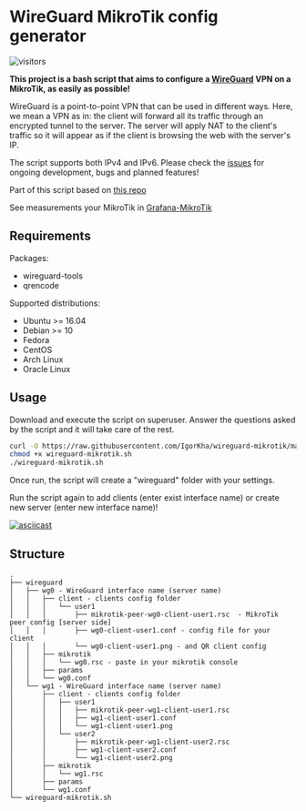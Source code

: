 # WireGuard MikroTik config generator

![visitors](https://visitor-badge.laobi.icu/badge?page_id=IgorKha.wireguard-mikrotik)

**This project is a bash script that aims to configure a [WireGuard](https://www.wireguard.com/) VPN on a MikroTik, as easily as possible!**

WireGuard is a point-to-point VPN that can be used in different ways. Here, we mean a VPN as in: the client will forward all its traffic through an encrypted tunnel to the server.
The server will apply NAT to the client's traffic so it will appear as if the client is browsing the web with the server's IP.

The script supports both IPv4 and IPv6. Please check the [issues](https://github.com/IgorKha/wireguard-mikrotik/issues) for ongoing development, bugs and planned features!

Part of this script based on [this repo](https://github.com/angristan/wireguard-install)

See measurements your MikroTik in [Grafana-MikroTik](https://github.com/IgorKha/Grafana-Mikrotik)

## Requirements

Packages:

- wireguard-tools
- qrencode

Supported distributions:

- Ubuntu >= 16.04
- Debian >= 10
- Fedora
- CentOS
- Arch Linux
- Oracle Linux

## Usage

Download and execute the script on superuser. Answer the questions asked by the script and it will take care of the rest.

```bash
curl -O https://raw.githubusercontent.com/IgorKha/wireguard-mikrotik/master/wireguard-mikrotik.sh
chmod +x wireguard-mikrotik.sh
./wireguard-mikrotik.sh
```

Once run, the script will create a "wireguard" folder with your settings.

Run the script again to add clients (enter exist interface name) or create new server (enter new interface name)!

[![asciicast](https://asciinema.org/a/64wco1fA8k251anGsSQDcH9jW.svg)](https://asciinema.org/a/64wco1fA8k251anGsSQDcH9jW)

## Structure

```text
.
├── wireguard
│   ├── wg0 - WireGuard interface name (server name)
│   │   ├── client - clients config folder
│   │   │   └── user1
│   │   │       ├── mikrotik-peer-wg0-client-user1.rsc  - MikroTik peer config [server side]
│   │   │       ├── wg0-client-user1.conf - config file for your client
│   │   │       └── wg0-client-user1.png - and QR client config
│   │   ├── mikrotik
│   │   │   └── wg0.rsc - paste in your mikrotik console
│   │   ├── params
│   │   └── wg0.conf
│   └── wg1 - WireGuard interface name (server name)
│       ├── client - clients config folder
│       │   ├── user1
│       │   │   ├── mikrotik-peer-wg1-client-user1.rsc
│       │   │   ├── wg1-client-user1.conf
│       │   │   └── wg1-client-user1.png
│       │   └── user2
│       │       ├── mikrotik-peer-wg1-client-user2.rsc
│       │       ├── wg1-client-user2.conf
│       │       └── wg1-client-user2.png
│       ├── mikrotik
│       │   └── wg1.rsc
│       ├── params
│       └── wg1.conf
└── wireguard-mikrotik.sh
```
